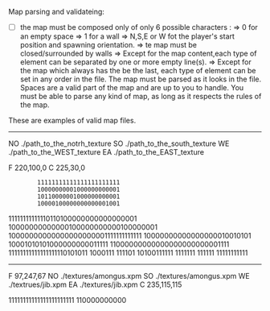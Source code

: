 Map parsing and validateing: 

- [ ] the map must be composed only of only 6 possible characters :
    => 0 for an empty space
    => 1 for a wall
    => N,S,E or W fot the player's start position and spawning orientation.
    => te map must be closed/surrounded by walls
    => Except for the map content,each type of element can be separated by one or more empty line(s).
    => Except for the map which always has the be the last, each type of element can be set in any order in the file.
    The map must be parsed as it looks in the file. Spaces are a valid part of the map and are up to you to handle. You must be able to parse any kind of map, as long as it respects the rules of the map.

These are examples of valid map files.

--------------------------------------------

NO ./path_to_the_notrh_texture
SO ./path_to_the_south_texture
WE ./path_to_the_WEST_texture
EA ./path_to_the_EAST_texture

F 220,100,0
C 225,30,0

            11111111111111111111111
            10000000001000000000001
            10110000001000000000001
            10000100000000000001001
11111111111110110100000000000000001
10000000000000100000000000100000001
10000000000000000000001111111111111
10000000000000000010010101
10001010101000000000011111
11000000000000000000000001111
11111111111111111110101011
1000111 111101 10100111111
1111111 111111 11111111111

--------------------------------------------

F 97,247,67
NO ./textures/amongus.xpm
SO ./textures/amongus.xpm
WE ./textrues/jib.xpm
EA ./textures/jib.xpm
C 235,115,115

  11111111111111111111111
 110000000000